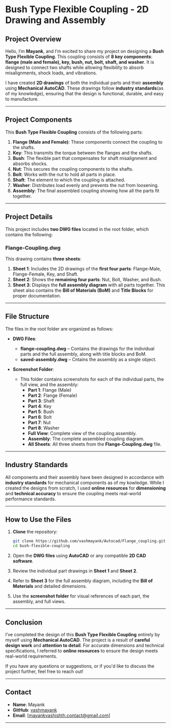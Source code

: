# Bush Type Flexible Coupling - 2D Drawing and Assembly

## Project Overview

Hello, I’m **Mayank**, and I’m excited to share my project on designing a **Bush Type Flexible Coupling**. This coupling consists of **8 key components**: **flange (male and female), key, bush, nut, bolt, shaft, and washer**. It is designed to connect two shafts while allowing flexibility to absorb misalignments, shock loads, and vibrations.

I have created **2D drawings** of both the individual parts and their **assembly** using **Mechanical AutoCAD**. These drawings follow **industry standards**(as of my knowledge), ensuring that the design is functional, durable, and easy to manufacture.

---

## Project Components

This **Bush Type Flexible Coupling** consists of the following parts:

1. **Flange (Male and Female)**: These components connect the coupling to the shafts.
2. **Key**: This transmits the torque between the flanges and the shafts.
3. **Bush**: The flexible part that compensates for shaft misalignment and absorbs shocks.
4. **Nut**: This secures the coupling components to the shafts.
5. **Bolt**: Works with the nut to hold all parts in place.
6. **Shaft**: The element to which the coupling is attached.
7. **Washer**: Distributes load evenly and prevents the nut from loosening.
8. **Assembly**: The final assembled coupling showing how all the parts fit together.

---

## Project Details

This project includes **two DWG files** located in the root folder, which contains the following:

### Flange-Coupling.dwg

This drawing contains **three sheets**:

1. **Sheet 1**: Includes the 2D drawings of the **first four parts**: Flange-Male, Flange-Female, Key, and Shaft.
2. **Sheet 2**: Shows the **remaining four parts**: Nut, Bolt, Washer, and Bush.
3. **Sheet 3**: Displays the **full assembly diagram** with all parts together. This sheet also contains the **Bill of Materials (BoM)** and **Title Blocks** for proper documentation.

---

## File Structure

The files in the root folder are organized as follows:

- **DWG Files**:
  - **flange-coupling.dwg** – Contains the drawings for the individual parts and the full assembly, along with title blocks and BoM.
  - **saved-assembly.dwg** – Cntains the assembly as a single object.

- **Screenshot Folder**:
  - This folder contains screenshots for each of the individual parts, the full view, and the assembly:
    - **Part 1**: Flange (Male)
    - **Part 2**: Flange (Female)
    - **Part 3**: Shaft
    - **Part 4**: Key
    - **Part 5**: Bush
    - **Part 6**: Bolt
    - **Part 7**: Nut
    - **Part 8**: Washer
    - **Full View**: Complete view of the coupling assembly.
    - **Assembly**: The complete assembled coupling diagram.
    - **All Sheets**: All three sheets from the **Flange-Coupling.dwg** file.

---

## Industry Standards

All components and their assembly have been designed in accordance with **industry standards** for mechanical components as of my kowledge. While I created the designs from scratch, I used **online resources** for **dimensioning** and **technical accuracy** to ensure the coupling meets real-world performance standards.

---

## How to Use the Files

1. **Clone** the repository:
    ```bash
    git clone https://github.com/vashmayank/Autocad/Flange_coupling.git
    cd bush-flexible-coupling
    ```

2. Open the **DWG files** using **AutoCAD** or any compatible **2D CAD software**.

3. Review the individual part drawings in **Sheet 1** and **Sheet 2**.

4. Refer to **Sheet 3** for the full assembly diagram, including the **Bill of Materials** and detailed dimensions.

5. Use the **screenshot folder** for visual references of each part, the assembly, and full views.

---

## Conclusion

I’ve completed the design of this **Bush Type Flexible Coupling** entirely by myself using **Mechanical AutoCAD**. The project is a result of **careful design work** and **attention to detail**. For accurate dimensions and technical specifications, I referred to **online resources** to ensure the design meets real-world requirements.

If you have any questions or suggestions, or if you'd like to discuss the project further, feel free to reach out!

---

## Contact

- **Name**: Mayank
- **GitHub**: [vashmayank](https://github.com/vashmayank)
- **Email**: [mayankvashishth.contact@gmail.com]

---


